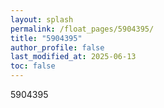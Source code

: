 ```yaml
---
layout: splash
permalink: /float_pages/5904395/
title: "5904395"
author_profile: false
last_modified_at: 2025-06-13
toc: false
---
```

 
5904395
